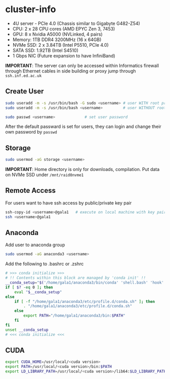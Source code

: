 # cluster-info

- 4U server - PCIe 4.0 (Chassis similar to Gigabyte G482-Z54)
- CPU: 2 x 28 CPU cores (AMD EPYC Zen 3, 7453)
- GPU: 8 x Nvidia A5000 (NVLinked, 4 pairs)
- Memory: 1TB DDR4 3200MHz (16 x 64GB)
- NVMe SSD: 2 x 3.84TB (Intel P5510, PCIe 4.0)
- SATA SSD: 1.92TB (Intel S4510)
- 1 Gbps NIC (Future expansion to have InfiniBand)

**IMPORTANT**: The server can only be accessed within Informatics firewall through Ethernet cables in side building or proxy jump through `ssh.inf.ed.ac.uk`

## Create User

```bash
sudo useradd -m -s /usr/bin/bash -G sudo <username> # user WITH root privileges
sudo useradd -m -s /usr/bin/bash <username>         # user WITHOUT root privileges

sudo passwd <username>             # set user password
```

After the default passward is set for users, they can login and change their own password by `passwd`

## Storage

```bash
sudo usermod -aG storage <username>
```

**IMPORTANT**: Home directory is only for downloads, compilation. Put data on NVMe SSD under `/mnt/raid0nvme1`

## Remote Access

For users want to have ssh access by public/private key pair
```bash
ssh-copy-id <username>@gala1   # execute on local machine with key pair
ssh <username>@gala1
```

## Anaconda

Add user to anaconda group

```bash
sudo usermod -aG anaconda3 <username>
```

Add the following to .bashrc or .zshrc
```bash
# >>> conda initialize >>>
# !! Contents within this block are managed by 'conda init' !!
__conda_setup="$('/home/gala1/anaconda3/bin/conda' 'shell.bash' 'hook' 2> /dev/null)"
if [ $? -eq 0 ]; then
    eval "$__conda_setup"
else
    if [ -f "/home/gala1/anaconda3/etc/profile.d/conda.sh" ]; then
        . "/home/gala1/anaconda3/etc/profile.d/conda.sh"
    else
        export PATH="/home/gala1/anaconda3/bin:$PATH"
    fi
fi
unset __conda_setup
# <<< conda initialize <<<
```

## CUDA

```bash
export CUDA_HOME=/usr/local/<cuda version>
export PATH=/usr/local/<cuda version>/bin:$PATH
export LD_LIBRARY_PATH=/usr/local/<cuda version>/lib64:$LD_LIBRARY_PATH
```


